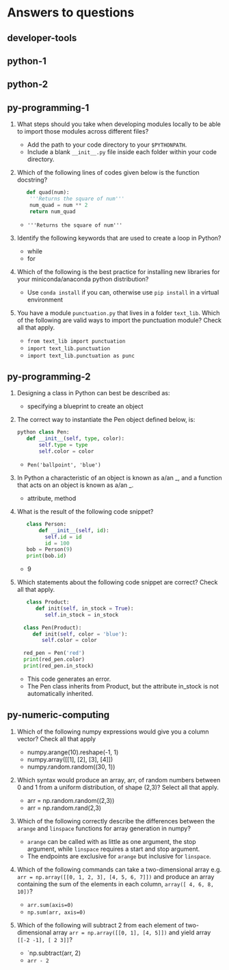 # Answers to questions

## developer-tools

## python-1

## python-2


## py-programming-1

1. What steps should you take when developing modules locally to be able to import those modules across different files?
   - Add the path to your code directory to your `$PYTHONPATH`.
   - Include a blank `__init__.py` file inside each folder within your code directory.

2. Which of the following lines of codes given below is the function docstring? 
   ```python 
      def quad(num): 
       '''Returns the square of num''' 
       num_quad = num ** 2  
       return num_quad
    ```
   - `'''Returns the square of num'''`

3. Identify the following keywords that are used to create a loop in Python?
   - while
   - for

4. Which of the following is the best practice for installing new libraries for your miniconda/anaconda python distribution?
   - Use `conda install` if you can, otherwise use `pip install` in a virtual environment

5. You have a module `punctuation.py` that lives in a folder `text_lib`. Which of the following are valid ways to import the punctuation module? Check all that apply.
   - `from text_lib import punctuation`
   - `import text_lib.punctuation`
   - `import text_lib.punctuation as punc`

## py-programming-2

1. Designing a class in Python can best be described as:
   - specifying a blueprint to create an object

2. The correct way to instantiate the Pen object defined below, is: 
   ```python
   python class Pen: 
      def __init__(self, type, color):
          self.type = type 
          self.color = color
   ```
   - `Pen('ballpoint', 'blue')`

3. In Python a characteristic of an object is known as a/an _, and a function that acts on an object is known as a/an _.
   - attribute, method

4. What is the result of the following code snippet? 
   ```python 
      class Person: 
          def __init__(self, id): 
            self.id = id 
            id = 100 
      bob = Person(9) 
      print(bob.id)
   ```
   - 9

5. Which statements about the following code snippet are correct? Check all that apply. 
    ```python 
       class Product: 
          def init(self, in_stock = True): 
             self.in_stock = in_stock
      
      class Pen(Product): 
         def init(self, color = 'blue'): 
            self.color = color
      
      red_pen = Pen('red') 
      print(red_pen.color) 
      print(red_pen.in_stock) 
      ```
   

   - This code generates an error.
   - The Pen class inherits from Product, but the attribute in_stock is not automatically inherited.
     
## py-numeric-computing
1. Which of the following numpy expressions would give you a column vector? Check all that apply
   - numpy.arange(10).reshape(-1, 1)
   - numpy.array([[1], [2], [3], [4]])
   - numpy.random.random((30, 1))


2. Which syntax would produce an array, arr, of random numbers between 0 and 1 from a uniform distribution, of shape (2,3)? Select all that apply.
   - arr = np.random.random((2,3))
   - arr = np.random.rand(2,3)


3. Which of the following correctly describe the differences between the `arange` and `linspace` functions for array generation in numpy?
   - `arange` can be called with as little as one argument, the stop argument, while `linspace` requires a start and stop argument.
   - The endpoints are exclusive for `arange` but inclusive for `linspace`.
    

4. Which of the following commands can take a two-dimensional array e.g. `arr = np.array([[0, 1, 2, 3], [4, 5, 6, 7]])` 
and produce an array containing the sum of the elements in each column, `array([ 4, 6, 8, 10])`?
   - `arr.sum(axis=0)`
   - `np.sum(arr, axis=0)`


5. Which of the following will subtract 2 from each element of two-dimensional array `arr = np.array([[0, 1], [4, 5]])` and yield array `[[-2 -1], [ 2 3]]`?
   - `np.subtract(arr, 2)
   - `arr - 2`
